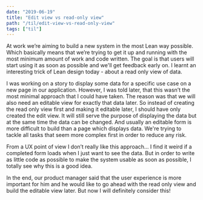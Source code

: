 ```yaml
---
date: "2019-06-19"
title: "Edit view vs read-only view"
path: "/til/edit-view-vs-read-only-view"
tags: ["til"]
---
```


At work we’re aiming to build a new system in the most Lean way possible.
Which basically means that we’re trying to get it up and running with the most minimum amount of work and code written. 
The goal is that users will start using it as soon as possible and we'll get feedback early on.
I learnt an interesting trick of Lean design today - about a read only view of data. 

I was working on a story to display some data for a specific use case on a new page in our application.
However, I was told later, that this wasn’t the most minimal approach that I could have taken. The reason was that we will also need an editable view for exactly that data later. 
So instead of creating the read only view first and making it editable later, I should have only created the edit view. 
It will still serve the purpose of displaying the data but at the same time the data can be changed. 
And usually an editable form is more difficult to build than a page which displays data.
We're trying to tackle all tasks that seem more complex first in order to reduce any risk.

From a UX point of view I don’t really like this approach…
I find it weird if a completed form loads when I just want to see the data.
But in order to write as little code as possible to make the system usable as soon as possible, I totally see why this is a good idea.

In the end, our product manager said that the user experience is more important for him and he would like to go ahead with the read only view and build the editable view later.
But now I will definitely consider this!
